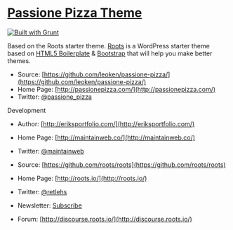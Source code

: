 # [Passione Pizza Theme](http://passionepizza.com/)

[![Built with Grunt](https://cdn.gruntjs.com/builtwith.png)](http://gruntjs.com/)

Based on the Roots starter theme. [Roots](http://roots.io/) is a WordPress starter theme based on [HTML5 Boilerplate](http://html5boilerplate.com/) & [Bootstrap](http://getbootstrap.com/) that will help you make better themes.

* Source: [https://github.com/leoken/passione-pizza/](https://github.com/leoken/passione-pizza/)
* Home Page: [http://passionepizza.com/](http://passionepizza.com/)
* Twitter: [@passione_pizza](https://twitter.com/passione_pizza)

Development
* Author: [http://eriksportfolio.com/](http://eriksportfolio.com/)
* Home Page: [http://maintainweb.co/](http://maintainweb.co/)
* Twitter: [@maintainweb](https://twitter.com/maintainweb)

* Source: [https://github.com/roots/roots](https://github.com/roots/roots)
* Home Page: [http://roots.io/](http://roots.io/)
* Twitter: [@retlehs](https://twitter.com/retlehs)
* Newsletter: [Subscribe](http://roots.io/subscribe/)
* Forum: [http://discourse.roots.io/](http://discourse.roots.io/)
